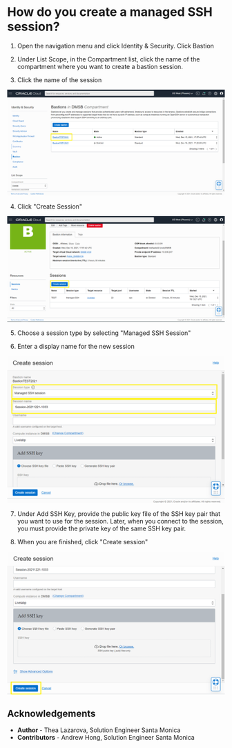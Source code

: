 # How do you create a managed SSH session?

1. Open the navigation menu and click Identity & Security. Click Bastion

2.  Under List Scope, in the Compartment list, click the name of the compartment where you want to create a bastion session.

3. Click the name of the session

![Image alt text](images/bastion.png)

4. Click "Create Session" 

![Image alt text](images/create_session.png)

5. Choose a session type by selecting "Managed SSH Session" 

6. Enter a display name for the new session 

![Image alt text](images/managed.png)


7. Under Add SSH Key, provide the public key file of the SSH key pair that you want to use for the session.
Later, when you connect to the session, you must provide the private key of the same SSH key pair.

8. When you are finished, click "Create session"

![Image alt text](images/create_session2.png)



## Acknowledgements
* **Author** - Thea Lazarova, Solution Engineer Santa Monica
* **Contributors** - Andrew Hong, Solution Engineer Santa Monica

